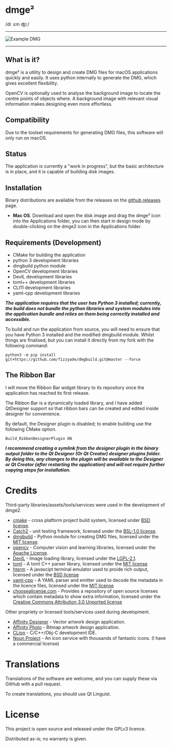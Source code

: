 # dmge²

/diː ɛm ʤiː/

---

![Example DMG](https://bit.ly/33i5lKE)

___

## What is it?

dmge² is a utility to design and create DMG files for macOS applications quickly and easily.  It uses python internally to generate the DMG, which gives excellent flexibility.

OpenCV is optionally used to analyse the background image to locate the centre points of objects where.   A background image with relevant visual information makes designing even more effortless.

## Compatibility

Due to the toolset requirements for generating DMG files, this software will only run on macOS.

## Status

The application is currently a "work in progress", but the basic architecture is in place, and it is capable of building disk images.

## Installation

Binary distributions are available from the releases on the [github releases](https://github.com/fizzyade/dmgee/releases) page.

- **Mac OS**.  Download and open the disk image and drag the dmge² icon into the Applications folder, you can then start in design mode by double-clicking on the dmge2 icon in the Applications folder.

## Requirements (Development)

- CMake for building the application
- python 3 development libraries
- dmgbuild python module
- OpenCV development libraries
- DevIL development libraries
- toml++ development libraries
- CLI11 development libraries
- yaml-cpp development libraries

***The application requires that the user has Python 3 installed; currently, the build does not bundle the python libraries and system modules into the application bundle and relies on them being correctly installed and accessible.***

To build and run the application from source, you will need to ensure that you have Python 3 installed and the modified dmgbuild module.  Whilst things are finalised, but you can install it directly from my fork with the following command:

```shell script
python3 -m pip install git+https://github.com/fizzyade/dmgbuild.git@master --force
```

## The Ribbon Bar

I will move the Ribbon Bar widget library to its repository once the application has reached its first release.  

The Ribbon Bar is a dynamically loaded library, and I have added QtDesigner support so that ribbon bars can be created and edited inside designer for convenience.

By default, the Designer plugin is disabled; to enable building use the following CMake option.

```
Build_RibbonDesignerPlugin ON
```

***I recommend creating a symlink from the designer plugin in the binary output folder to the Qt Designer (Or Qt Creator) designer plugins folder.  By doing this, any changes to the plugin will be available to the Designer or Qt Creator (after restarting the application) and will not require further copying steps for installation.***

# Credits

Third-party libraries/assets/tools/services were used in the development of dmge2.

- [cmake](https://www.cmake.org) - cross platform project build system, licensed under [BSD license](https://gitlab.kitware.com/cmake/cmake/raw/master/Copyright.txt).
- [Catch2](https://github.com/catchorg/Catch2) - unit testing framework, licensed under the [BSL-1.0 license](https://github.com/catchorg/Catch2/blob/master/LICENSE.txt).
- [dmgbuild](https://pypi.org/project/dmgbuild/) - Python module for creating DMG files, licensed under the [MIT license](https://github.com/al45tair/dmgbuild/blob/master/LICENSE).
- [opencv](https://opencv.org) - Computer vision and learning libraries, licensed under the [Apache License](https://github.com/opencv/opencv/blob/master/LICENSE).
- [DevIL](http://openil.sourceforge.net) - Image loading library, licensed under the [LGPL-2.1](http://openil.sourceforge.net/license.php).
- [toml](https://github.com/marzer/tomlplusplus) - A toml C++ parser library, licensed under the [MIT license](https://github.com/marzer/tomlplusplus/blob/master/LICENSE)
- [hterm](https://chromium.googlesource.com/apps/libapps/+/master/hterm/) - A javascipt terminal emulator used to proide rich output, licensed under the [BSD license](https://chromium.googlesource.com/apps/libapps/+/HEAD/hterm/LICENSE)
- [yaml-cpp](https://github.com/jbeder/yaml-cpp) - A YAML parser and emitter used to decode the metadata in the licence files, licensed under the [MIT license](https://raw.githubusercontent.com/jbeder/yaml-cpp/master/LICENSE)
- [choosealicense.com](https://github.com/github/choosealicense.com) - Provides a repository of open source licenses which contain metadata to show extra information, licensed under the [Creative Commons Attribution 3.0 Unported license](https://creativecommons.org/licenses/by/3.0/)

Other propriety or licensed tools/services used during development.

- [Affinity Designer](https://www.serif.com/designer) - Vector artwork design application.
- [Affinity Photo](https://www.serif.com/photo) - Bitmap artwork design application.
- [CLion](https://www.jetbrains.com/clion/) - C/C++/Obj-C development IDE.
- [Noun Project](https://thenounproject.com) - An icon service with thousands of fantastic icons.  (I have a commercial license)

#  Translations

Translations of the software are welcome, and you can supply these via GitHub with a pull request.

To create translations, you should use Qt Linguist.

# License

This project is open source and released under the GPLv3 licence.

Distributed as-is; no warranty is given.
